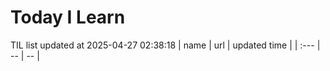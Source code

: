 # Today I Learn 
TIL list updated at 2025-04-27 02:38:18
| name | url | updated time |
| :--- | -- | -- |

